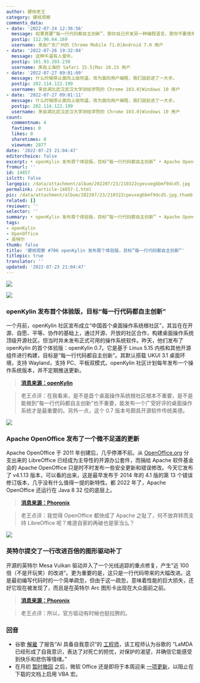 ```yaml
---
author: 硬核老王
category: 硬核观察
comments_data:
- date: '2022-07-24 12:36:56'
  message: 如果真要“每一行代码都自主创新”，那你自己开发另一种编程语言，那你不要使用linux内核。都是大人了，别说话像小孩子似的。
  postip: 112.96.64.169
  username: 来自广东广州的 Chrome Mobile 71.0|Android 7.0 用户
- date: '2022-07-26 19:32:04'
  message: 这种牛逼有人爱听。
  postip: 101.93.203.230
  username: 来自上海的 Safari 15.5|Mac 10.15 用户
- date: '2022-07-27 09:01:09'
  message: 什么时候停止面向上级吹逼，改为面向用户编程，我们就前进了一大步。
  postip: 202.114.122.199
  username: 来自湖北武汉武汉大学测绘学院的 Chrome 103.0|Windows 10 用户
- date: '2022-07-27 09:01:11'
  message: 什么时候停止面向上级吹逼，改为面向用户编程，我们就前进了一大步。
  postip: 202.114.122.199
  username: 来自湖北武汉武汉大学测绘学院的 Chrome 103.0|Windows 10 用户
count:
  commentnum: 4
  favtimes: 0
  likes: 0
  sharetimes: 0
  viewnum: 2877
date: '2022-07-23 21:04:47'
editorchoice: false
excerpt: • openKylin 发布首个体验版，目标“每一行代码都自主创新” • Apache OpenOffice 发布了一个微不足道的更新 • 英特尔提交了一行改进百倍的图形驱动补丁
fromurl: ''
id: 14857
islctt: false
largepic: /data/attachment/album/202207/23/210322cpevxegbbmf9dcd5.jpg
permalink: /article-14857-1.html
pic: /data/attachment/album/202207/23/210322cpevxegbbmf9dcd5.jpg.thumb.jpg
related: []
reviewer: ''
selector: ''
summary: • openKylin 发布首个体验版，目标“每一行代码都自主创新” • Apache OpenOffice 发布了一个微不足道的更新 • 英特尔提交了一行改进百倍的图形驱动补丁
tags:
- openKylin
- OpenOffice
- 英特尔
thumb: false
title: '硬核观察 #706 openKylin 发布首个体验版，目标“每一行代码都自主创新”'
titlepic: true
translator: ''
updated: '2022-07-23 21:04:47'
---
```


![](/data/attachment/album/202207/23/210322cpevxegbbmf9dcd5.jpg)


![](/data/attachment/album/202207/23/210356xk6xsk3kkrx6xuis.jpg)


### openKylin 发布首个体验版，目标“每一行代码都自主创新”


一个月前，openKylin 社区宣布成立“中国首个桌面操作系统根社区”，其旨在在开源、自愿、平等、协作的基础上，通过开源、开放的社区合作，构建桌面操作系统顶级开源社区。但当时并未发布正式可用的操作系统软件。昨天，他们发布了 openKylin 的首个体验版：openKylin 0.7。它是基于 Linux 5.15 内核和其他开源组件进行构建，目标是“每一行代码都自主创新”。其默认搭载 UKUI 3.1 桌面环境，支持 Wayland，支持 PC、平板双模式。openKylin 社区计划每年发布一个操作系统版本，并不定期推送更新。



> 
> **[消息来源：openKylin](https://openkylin.top/news/1765-cn.html)**
> 
> 
> 



> 
> 老王点评：在我看来，是不是首个桌面操作系统根社区根本不重要，是不是能做到“每一行代码都自主创新”也不重要，能发布一个广受好评的桌面操作系统才是最重要的。另外一点，这个 0.7 版本号颇具开源软件传统美德。
> 
> 
> 


![](/data/attachment/album/202207/23/210333e4gzgfkl3g18mqnc.jpg)


### Apache OpenOffice 发布了一个微不足道的更新


Apache OpenOffice 于 2011 年创建后，几乎停滞不前。从 [OpenOffice.org](http://openoffice.org/) 分支出来的 LibreOffice 已经成为主导性的开源办公套件，而捐给 Apache 软件基金会的 Apache OpenOffice 只是时不时发布一些安全更新和错误修改。今天它发布了 v4.1.13 版本，可以看的出来，这是最早发布于 2014 年的 4.1 版的第 13 个错误修订版本，几乎没有什么值得一提的新特性。都 2022 年了，Apache OpenOffice 还运行在 Java 8 32 位的底层上。



> 
> **[消息来源：Phoronix](https://www.phoronix.com/news/Apache-OpenOffice-4.1.13)**
> 
> 
> 



> 
> 老王点评：我觉得 OpenOffice 都快成了 Apache 之耻了，何不放弃转而支持 LibreOffice 呢？难道自家的再破也是家当么？
> 
> 
> 


![](/data/attachment/album/202207/23/210413p631ozsxyjjgj0yr.jpg)


### 英特尔提交了一行改进百倍的图形驱动补丁


开源的英特尔 Mesa Vulkan 驱动并入了一个光线追踪的重点修复，产生“近 100 倍（不是开玩笑）的改进”。更为重要的是，这只是一行代码带来的大幅改进。这是最初编写代码时的一个简单疏忽，但由于这一疏忽，意味着性能的巨大损失，还好它现在被发现了，而且是在英特尔 Arc 图形卡出现在大众面前之前。



> 
> **[消息来源：Phoronix](https://www.phoronix.com/news/Intel-Vulkan-RT-100x-Improve)**
> 
> 
> 



> 
> 老王点评：所以，官方驱动有时候也挺拉胯的。
> 
> 
> 


### 回音


* 谷歌 [解雇](https://www.theverge.com/2022/7/22/23274958/google-ai-engineer-blake-lemoine-chatbot-lamda-2-sentience) 了报告“AI 具备自我意识”的 [工程师](/article-14705-1.html)，该工程师认为谷歌的 “LaMDA 已经形成了自我意识，表达了对死亡的担忧，对保护的渴望，并确信它能感受到快乐和悲伤等情绪。”
* 在月初 [暂时撤回](/article-14824-1.html) 之后，微软 Office 还是即将于本周迎来 [一项更新](https://techcrunch.com/2022/07/22/microsoft-office-macros-blocked-default/)，以阻止在下载的文档上启用 VBA 宏。